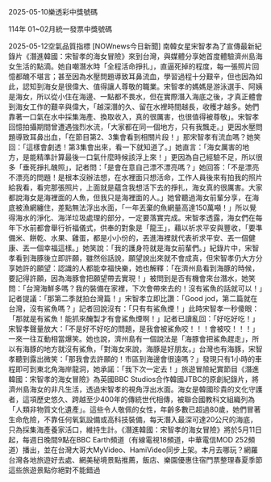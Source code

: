 
2025-05-10樂透彩中獎號碼

                                
114年 01~02月統一發票中獎號碼
                             
2025-05-12空氣品質指標
                              [NOWnews今日新聞] 南韓女星宋智孝為了宣傳最新紀錄片《潛進韓國：宋智孝的海女冒險》來到台灣，與媒體分享她首度體驗濟州島海女生活的點滴。她自嘲潛水時「全程活命掙扎」，直逼死掉的程度，每一張照片回憶都醜不堪言；甚至因為水壓問題導致耳鼻流血，學習過程十分艱辛，但也因為如此，認知到海女是很偉大、值得讓人尊敬的職業。宋智孝的媽媽是游泳選手、阿姨是海女，所以從小住在海邊、一點都不畏水，但在實際潛入海底之後，才真正體會到海女工作的艱辛與偉大，「越深潛的久、留在水裡時間越長，收穫才越多。她們靠著一口氣在水中採集海產、換取收入，真的很厲害，也很值得被尊敬」。宋智孝回憶拍攝期間曾遭遇強烈水流，「大家都在同一個地方，只有我飄走。」更因水壓問題導致耳鼻出血，「在節目第2、3集會看到相關片段！」那宋智孝有流血嗎？她笑回：「這樣會劇透！第3集會出來，看一下就知道了。」她直言：「海女厲害的地方，是能精準計算最後一口氣什麼時候該浮上來！」更因為自己經驗不足，所以很多「垂死掙扎醜照」，記者問：「是會在意自己漂不漂亮嗎？」她回答：「不是漂亮不漂亮的問題！是根本沒辦法想，在水裡面只想活命，工作人員後來有拍我的照片給我看，看完那張照片，上面就是蘊含我想活下去的掙扎，海女真的很厲害。大家都說海女是海裡面的人魚，但我只是海裡面的人。」她曾聽過海女前輩分享，在海底被漁網纏住，差點無法浮出水面，「一年丟棄的魚網量高達150萬噸！」所以覺得海水的淨化、海洋垃圾處理的部分，一定要落實完成。宋智孝透露，海女們在每年下水前都會舉行祈福儀式，供奉的對象是「龍王」，藉以祈求平安與豐收，「要準備米、餅乾、水果、雞蛋，都是小小份的，丟進海裡就代表祈求平安、丟一個健康、丟一個幸福這樣。」她笑說：「我的護身符就是海女前輩們。」紀錄片中，宋智孝看到海豚後立即許願，雖然俗話說，願望說出來就不會成真，但宋智孝仍大方分享她許的願望：認識的人都能幸福快樂，她也解釋：「在濟州島看到海豚的時候，要記得許願，因為海豚會把願望帶去實現！」被問到是否有機會來台潛水，她笑問：「台灣海鮮多嗎？我的裝備在家裡，下次會帶來去的！沒有鯊魚的話就可以！」記者提議：「那第二季就拍台灣篇！」宋智孝立即比讚：「Good jod，第二篇就在台灣，沒有鯊魚嗎？」記者回說沒有：「只有有鯊魚煙！」此時宋智孝一秒傻眼：「那就是有鯊魚！能抓來醃製才有會鯊魚煙啊！」記者已讀亂回：「好吃好吃！」宋智孝聲量放大：「不是好不好吃的問題，是我會被鯊魚咬！！！會被咬！！！」一來一往互動相當爆笑。她也說，濟州島有一個說法是「海豚會把鯊魚趕走」，所以有海豚的地方就沒有鯊魚，「對海女來說，海豚是好朋友。」台灣也有海豚，宋智孝聽到露出微笑：「那我會去許願的！市區到海邊會很遠嗎？」發現只有1小時的車程即可到東北角海岸龍洞，她承諾：「我下次一定去！」旅遊冒險紀實節目《潛進韓國：宋智孝的海女冒險》為英國BBC Studios合作韓國JTBC的原創紀錄片，將濟州島海女的非凡生活，透過宋智孝的視角浮出水面。海女是韓國珍貴的文化守護者，這項歷史悠久、跨越至少400年的傳統世代相傳，被聯合國教科文組織列為「人類非物質文化遺產」。這些令人敬佩的女性，年齡多數已超過80歲，她們冒著生命危險，不靠任何氧氣設備或高科技裝備，每天潛入最深可達20公尺的海底，只為採集海產養家活口，維持生計。《潛進韓國：宋智孝的海女冒險》將於5月11日起，每週日晚間9點在BBC Earth頻道（有線電視18頻道，中華電信MOD 252頻道）播出，並在台灣大哥大MyVideo、HamiVideo同步上架。本月去哪玩？網羅台灣各地旅遊好去處、網美秘境景點推薦，飯店、樂園優惠住宿門票整理春夏季節這些旅遊景點你絕對不能錯過